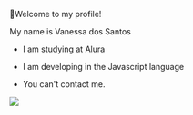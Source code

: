 👋Welcome to my profile! 

My name is Vanessa dos Santos

- I am studying at Alura
- I am developing in the Javascript language

- You can't contact me.

![](https://media1.tenor.com/m/fXfaqPLEnWIAAAAd/escorregando-yuri-alberto.gif)
